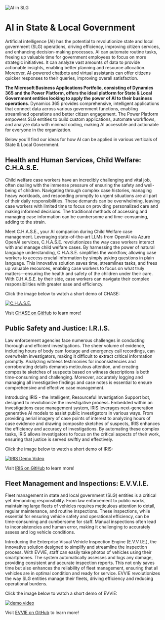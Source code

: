 ![AI in SLG](https://i.imgur.com/eIMeQtw.png)
# AI in State & Local Government
Artificial intelligence (AI) has the potential to revolutionize state and local government (SLG) operations, driving efficiency, improving citizen services, and enhancing decision-making processes. AI can automate routine tasks, freeing up valuable time for government employees to focus on more strategic initiatives. It can analyze vast amounts of data to provide actionable insights, enabling better planning and resource allocation. Moreover, AI-powered chatbots and virtual assistants can offer citizens quicker responses to their queries, improving overall satisfaction.

**The Microsoft Business Applications Portfolio, consisting of Dynamics 365 and the Power Platform, offers the ideal platform for State & Local Government entities looking to apply the power of AI to their business operations**. Dynamics 365 provides comprehensive, intelligent applications that connect data across various government functions, enabling streamlined operations and better citizen engagement. The Power Platform empowers SLG entities to build custom applications, automate workflows, and analyze data with minimal coding, making AI accessible and actionable for everyone in the organization.

Below you'll find our ideas for how AI can be applied in various verticals of State & Local Government.

## Health and Human Services, Child Welfare: C.H.A.S.E.
Child welfare case workers have an incredibly challenging and vital job, often dealing with the immense pressure of ensuring the safety and well-being of children. Navigating through complex case histories, managing heavy workloads, and responding promptly to urgent situations are all part of their daily responsibilities. These demands can be overwhelming, leaving case workers with limited time to focus on providing personalized care and making informed decisions. The traditional methods of accessing and managing case information can be cumbersome and time-consuming, adding to the strain.

Meet C.H.A.S.E., your AI companion during Child Welfare case management. Leveraging state-of-the-art LLMs from OpenAI via Azure OpenAI services, C.H.A.S.E. revolutionizes the way case workers interact with and manage child welfare cases. By harnessing the power of natural language understanding, C.H.A.S.E. simplifies the workflow, allowing case workers to access crucial information by simply asking questions in plain language. This innovative solution saves time, streamlines tasks, and frees up valuable resources, enabling case workers to focus on what truly matters—ensuring the health and safety of the children under their care. With C.H.A.S.E. by their side, case workers can navigate their complex responsibilities with greater ease and efficiency.

Click the image below to watch a short demo of CHASE:

[![C.H.A.S.E.](https://i.imgur.com/YJlX5Qr.png)](https://youtu.be/m9gf5ts_RIk)

Visit [CHASE on GitHub](https://aka.ms/chase-ai) to learn more!

## Public Safety and Justice: I.R.I.S.
Law enforcement agencies face numerous challenges in conducting thorough and efficient investigations. The sheer volume of evidence, including hours of body cam footage and emergency call recordings, can overwhelm investigators, making it difficult to extract critical information promptly. Analyzing witness testimonies for inconsistencies and corroborating details demands meticulous attention, and creating composite sketches of suspects based on witness descriptions is both time-consuming and challenging. Moreover, accurately logging and managing all investigative findings and case notes is essential to ensure comprehensive and effective case management.

Introducing IRIS - the Intelligent, Resourceful Investigation Support bot, designed to revolutionize the investigative process. Embedded within an investigations case management system, IRIS leverages next-generation generative AI models to assist public investigators in various ways. From providing aerial imagery of case points of interest to analyzing hours of case evidence and drawing composite sketches of suspects, IRIS enhances the efficiency and accuracy of investigations. By automating these complex tasks, IRIS allows investigators to focus on the critical aspects of their work, ensuring that justice is served swiftly and effectively.

Click the image below to watch a short demo of IRIS:

[![IRIS Demo Video](https://i.imgur.com/hPlxqDv.png)](https://youtu.be/xZUZtMX8tc4)

Visit [IRIS on GitHub](https://aka.ms/iris-ai) to learn more!

## Fleet Management and Inspections: E.V.V.I.E.
Fleet management in state and local government (SLG) entities is a critical yet demanding responsibility. From law enforcement to public works, maintaining large fleets of vehicles requires meticulous attention to detail, regular maintenance, and routine inspections. These inspections, while essential for ensuring vehicle safety and operational efficiency, can be time-consuming and cumbersome for staff. Manual inspections often lead to inconsistencies and human error, making it challenging to accurately assess and log vehicle conditions.

Introducing the Enterprise Visual Vehicle Inspection Engine (E.V.V.I.E.), the innovative solution designed to simplify and streamline the inspection process. With EVVIE, staff can easily take photos of vehicles using their smartphones. The system automatically assesses and logs any damage, providing consistent and accurate inspection reports. This not only saves time but also enhances the reliability of fleet management, ensuring that all vehicles are in optimal condition and ready for service. EVVIE revolutionizes the way SLG entities manage their fleets, driving efficiency and reducing operational burdens.

Click the image below to watch a short demo of EVVIE:

[![demo video](https://i.imgur.com/iNToam3.png)](https://youtu.be/Kw98NkFkoXI)

Visit [EVVIE on GitHub](https://aka.ms/evvie) to learn more!